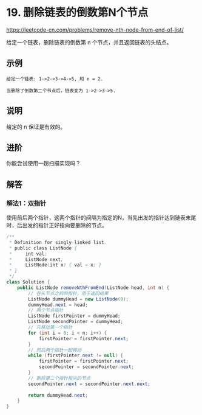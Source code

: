 # 19. 删除链表的倒数第N个节点
https://leetcode-cn.com/problems/remove-nth-node-from-end-of-list/

给定一个链表，删除链表的倒数第 n 个节点，并且返回链表的头结点。

## 示例
```
给定一个链表: 1->2->3->4->5, 和 n = 2.

当删除了倒数第二个节点后，链表变为 1->2->3->5.
```

## 说明
给定的 n 保证是有效的。

## 进阶
你能尝试使用一趟扫描实现吗？



## 解答
### 解法1：双指针
使用前后两个指针，这两个指针的间隔为指定的N，当先出发的指针达到链表末尾时，后出发的指针正好指向要删除的节点。
```java
/**
 * Definition for singly-linked list.
 * public class ListNode {
 *     int val;
 *     ListNode next;
 *     ListNode(int x) { val = x; }
 * }
 */
class Solution {
    public ListNode removeNthFromEnd(ListNode head, int n) {
        // 在头节点之前的指针，用于返回结果
        ListNode dummyHead = new ListNode(0);
        dummyHead.next = head;
        // 两个节点指针
        ListNode firstPointer = dummyHead;
        ListNode secondPointer = dummyHead;
        // 先移动第一个指针
        for (int i = 0; i < n; i++) {
            firstPointer = firstPointer.next;
        }
        // 然后两个指针一起移动
        while (firstPointer.next != null) {
            firstPointer = firstPointer.next;
            secondPointer = secondPointer.next;
        }
        // 删除第二个指针指向的节点
        secondPointer.next = secondPointer.next.next;
        
        return dummyHead.next;
    }
}
```